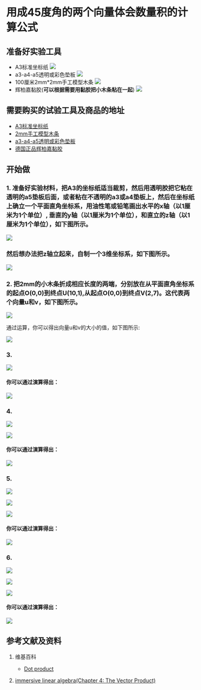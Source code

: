 # 用成45度角的两个向量体会数量积的计算公式

## 准备好实验工具

- A3标准坐标纸
![](/images/线性代数/用成45度角的两个向量体会数量积的计算公式/A3标准坐标纸.jpg)
- a3-a4-a5透明或彩色垫板
![](/images/线性代数/用成45度角的两个向量体会数量积的计算公式/a3-a4-a5透明或彩色垫板.jpg)
- 100厘米2mm*2mm手工模型木条
![](/images/线性代数/用成45度角的两个向量体会数量积的计算公式/2mm手工模型木条.jpg)
- 辉柏嘉黏胶(**可以根据需要用黏胶把小木条粘在一起**)
![](/images/线性代数/用成45度角的两个向量体会数量积的计算公式/辉柏嘉黏胶.jpg)

## 需要购买的试验工具及商品的地址

- [A3标准坐标纸](https://detail.tmall.com/item.htm?id=27142292922&ali_refid=a3_430583_1006:1105863285:N:dZ%20MV6sJ%20YlXqxaoC1QlJw==:77285e2bbcb0cebf9d00068f21bd840f&ali_trackid=1_77285e2bbcb0cebf9d00068f21bd840f&spm=a230r.1.14.1&skuId=3165771512170)
- [2mm手工模型木条](https://item.taobao.com/item.htm?spm=a1z09.2.0.0.7f642e8dJTGJWM&id=543446811425&_u=3c6ncud14e3)
- [a3-a4-a5透明或彩色垫板](https://detail.tmall.com/item.htm?id=572373987578&spm=a1z09.2.0.0.7f642e8dJTGJWM&_u=3c6ncud6913&skuId=3884138486259)
- [德国正品辉柏嘉黏胶](https://detail.tmall.com/item.htm?id=578158176708&spm=a1z09.2.0.0.7f642e8dJTGJWM&_u=3c6ncudc3bc&skuId=3997768894943)

## 开始做

### 1. 准备好实验材料，把A3的坐标纸适当裁剪，然后用透明胶把它粘在透明的a5垫板后面，或者粘在不透明的a3或a4垫板上，然后在坐标纸上确立一个平面直角坐标系，用油性笔或铅笔画出水平的x轴（以1厘米为1个单位）, 垂直的y轴（以1厘米为1个单位），和直立的z轴（以1厘米为1个单位），如下图所示。

![](/images/线性代数/用成45度角的两个向量体会数量积的计算公式/1a1.jpg)

### 然后想办法把z轴立起来，自制一个3维坐标系，如下图所示。

![](/images/线性代数/用成45度角的两个向量体会数量积的计算公式/1a2.jpg)

### 2. 把2mm的小木条折成相应长度的两端，分别放在从平面直角坐标系的起点O(0,0)到终点U(10,1),从起点O(0,0)到终点V(2,7)。这代表两个向量u和v，如下图所示。

![](/images/线性代数/用成45度角的两个向量体会数量积的计算公式/2a1.jpg)

通过运算，你可以得出向量u和v的大小的值，如下图所示:

![](/images/线性代数/用成45度角的两个向量体会数量积的计算公式/2a2.jpg)

### 3.

![](/images/线性代数/用成45度角的两个向量体会数量积的计算公式/3a1.jpg)

#### 你可以通过演算得出：

![](/images/线性代数/用成45度角的两个向量体会数量积的计算公式/3a2.jpg)

### 4.

![](/images/线性代数/用成45度角的两个向量体会数量积的计算公式/4a1.jpg)

![](/images/线性代数/用成45度角的两个向量体会数量积的计算公式/4a2.jpg)

#### 你可以通过演算得出：

![](/images/线性代数/用成45度角的两个向量体会数量积的计算公式/4a3.jpg)

### 5. 

![](/images/线性代数/用成45度角的两个向量体会数量积的计算公式/5a1.jpg)

![](/images/线性代数/用成45度角的两个向量体会数量积的计算公式/5a2.jpg)

![](/images/线性代数/用成45度角的两个向量体会数量积的计算公式/5a3.jpg)

#### 你可以通过演算得出：

![](/images/线性代数/用成45度角的两个向量体会数量积的计算公式/5a4.jpg)

### 6. 

![](/images/线性代数/用成45度角的两个向量体会数量积的计算公式/6a1.jpg)

![](/images/线性代数/用成45度角的两个向量体会数量积的计算公式/6a2.jpg)

![](/images/线性代数/用成45度角的两个向量体会数量积的计算公式/6a3.jpg)

#### 你可以通过演算得出：

![](/images/线性代数/用成45度角的两个向量体会数量积的计算公式/6a4.jpg)

## 参考文献及资料

1. 维基百科
	- [Dot product](https://en.wikipedia.org/wiki/Dot_product) 

2. [immersive linear algebra(Chapter 4: The Vector Product)](http://immersivemath.com/ila/ch04_vectorproduct/ch04.html)